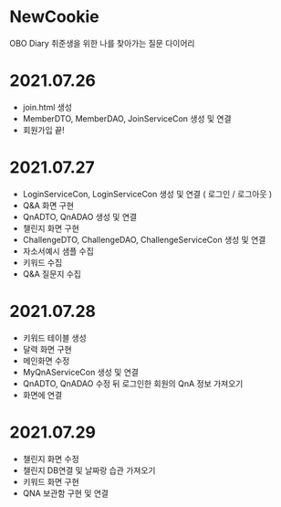 # NewCookie
OBO Diary 취준생을 위한 나를 찾아가는 질문 다이어리

# 2021.07.26 
- join.html 생성
- MemberDTO, MemberDAO, JoinServiceCon 생성 및 연결
- 회원가입 끝!

# 2021.07.27
- LoginServiceCon, LoginServiceCon 생성 및 연결 ( 로그인 / 로그아웃 )
- Q&A 화면 구현
- QnADTO, QnADAO 생성 및 연결
- 챌린지 화면 구현
- ChallengeDTO, ChallengeDAO, ChallengeServiceCon 생성 및 연결 
- 자소서예시 샘플 수집
- 키워드 수집
- Q&A 질문지 수집

# 2021.07.28 
- 키워드 테이블 생성
- 달력 화면 구현
- 메인화면 수정
- MyQnAServiceCon 생성 및 연결
- QnADTO, QnADAO 수정 뒤 로그인한 회원의 QnA 정보 가져오기
- 화면에 연결

# 2021.07.29
- 챌린지 화면 수정
- 챌린지 DB연결 및 날짜랑 습관 가져오기
- 키워드 화면 구현
- QNA 보관함 구현 및 연결
